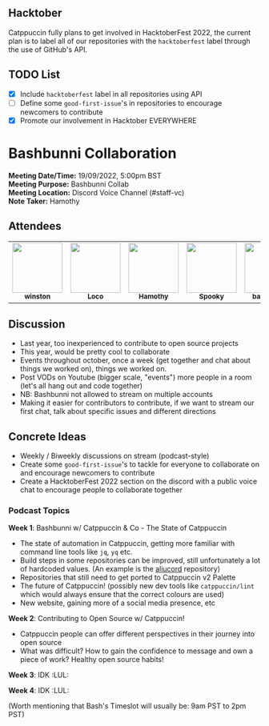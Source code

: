 ## Hacktober

Catppuccin fully plans to get involved in HacktoberFest 2022, the current plan is to label all of our repositories with
the `hacktoberfest` label through the use of GitHub's API.

## TODO List

- [x] Include `hacktoberfest` label in all repositories using API
- [ ] Define some `good-first-issue`'s in repositories to encourage newcomers to contribute
- [x] Promote our involvement in Hacktober EVERYWHERE

# Bashbunni Collaboration

**Meeting Date/Time:** 19/09/2022, 5:00pm BST  
**Meeting Purpose:** Bashbunni Collab  
**Meeting Location:** Discord Voice Channel (#staff-vc)  
**Note Taker:** Hamothy  

## Attendees

<table>
<tr>
    <td align="center"><a href="https://winston.sh/"><img src="https://avatars.githubusercontent.com/u/79978224?v=4?s=100" width="100px;" alt=""/><br /><sub><b>winston</b></sub></a><br /></td>
    <td align="center"><a href="https://github.com/andreasgrafen"><img src="https://avatars.githubusercontent.com/u/35840154?v=4" width="100px;" alt=""/><br /><sub><b>Loco</b></sub></a><br /></td>
    <td align="center"><a href="https://goudham.me"><img src="https://avatars.githubusercontent.com/u/58985301?v=4" width="100px;" alt=""/><br /><sub><b>Hamothy</b></sub></a><br /></td>
    <td align="center"><a href="https://github.com/ghostx31"><img src="https://avatars.githubusercontent.com/u/68803793?v=4" width="100px;" alt=""/><br /><sub><b>Spooky</b></sub></a><br /></td>
    <td align="center"><a href="https://github.com/sudobunni"><img src="https://avatars.githubusercontent.com/u/15822994?v=4" width="100px;" alt=""/><br /><sub><b>bashbunni</b></sub></a><br /></td>
</tr>
</table>

## Discussion

- Last year, too inexperienced to contribute to open source projects
- This year, would be pretty cool to collaborate 
- Events throughout october, once a week (get together and chat about things we worked on), things we worked on. 
- Post VODs on Youtube (bigger scale, "events") more people in a room (let's all hang out and code together)
- NB: Bashbunni not allowed to stream on multiple accounts
- Making it easier for contributors to contribute, if we want to stream our first chat, talk about specific issues and different directions 

## Concrete Ideas

- Weekly / Biweekly discussions on stream (podcast-style)
- Create some `good-first-issue`'s to tackle for everyone to collaborate on and encourage newcomers to contribute
- Create a HacktoberFest 2022 section on the discord with a public voice chat to encourage people to collaborate together

### Podcast Topics

**Week 1**: Bashbunni w/ Catppuccin & Co - The State of Catppuccin  
- The state of automation in Catppuccin, getting more familiar with command line tools like `jq`, `yq` etc. 
- Build steps in some repositories can be improved, still unfortunately a lot of hardcoded values. (An example is the [aliucord](https://github.com/catppuccin/aliucord) repository)
- Repositories that still need to get ported to Catppuccin v2 Palette
- The future of Catppuccin! (possibly new dev tools like `catppuccin/lint` which would always ensure that the correct colours are used)
- New website, gaining more of a social media presence, etc

**Week 2**: Contributing to Open Source w/ Catppuccin!
- Catppuccin people can offer different perspectives in their journey into open source
- What was difficult? How to gain the confidence to message and own a piece of work? Healthy open source habits!

**Week 3**: IDK :LUL:

**Week 4**: IDK :LUL:

(Worth mentioning that Bash's Timeslot will usually be: 9am PST to 2pm PST)
